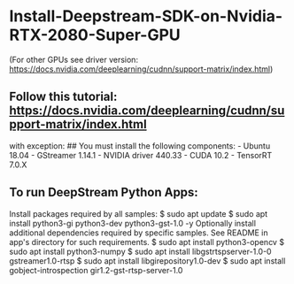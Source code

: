 # Install-Deepstream-SDK-on-Nvidia-RTX-2080-Super-GPU
(For other GPUs see driver version: https://docs.nvidia.com/deeplearning/cudnn/support-matrix/index.html)

## Follow this tutorial: https://docs.nvidia.com/deeplearning/cudnn/support-matrix/index.html
with exception: ## You must install the following components: - Ubuntu 18.04 - GStreamer 1.14.1 - NVIDIA driver 440.33 - CUDA 10.2 - TensorRT 7.0.X 

## To run DeepStream Python Apps:

Install packages required by all samples:
   $ sudo apt update
   $ sudo apt install python3-gi python3-dev python3-gst-1.0 -y
Optionally install additional dependencies required by specific samples.
   See README in app's directory for such requirements.
   $ sudo apt install python3-opencv
   $ sudo apt install python3-numpy
   $ sudo apt install libgstrtspserver-1.0-0 gstreamer1.0-rtsp
   $ sudo apt install libgirepository1.0-dev
   $ sudo apt install gobject-introspection gir1.2-gst-rtsp-server-1.0

